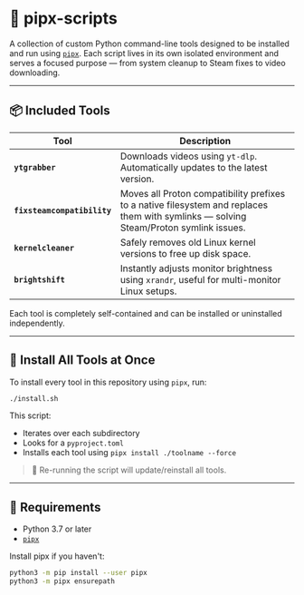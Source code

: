 # 🧰 pipx-scripts

A collection of custom Python command-line tools designed to be installed and run using [`pipx`](https://github.com/pypa/pipx). Each script lives in its own isolated environment and serves a focused purpose — from system cleanup to Steam fixes to video downloading.

---

## 📦 Included Tools

| Tool                        | Description                                                                                                                           |
| --------------------------- | ------------------------------------------------------------------------------------------------------------------------------------- |
| **`ytgrabber`**             | Downloads videos using `yt-dlp`. Automatically updates to the latest version.                                                         |
| **`fixsteamcompatibility`** | Moves all Proton compatibility prefixes to a native filesystem and replaces them with symlinks — solving Steam/Proton symlink issues. |
| **`kernelcleaner`**         | Safely removes old Linux kernel versions to free up disk space.                                                                       |
| **`brightshift`**           | Instantly adjusts monitor brightness using `xrandr`, useful for multi-monitor Linux setups.                                           |

Each tool is completely self-contained and can be installed or uninstalled independently.

---

## 🚀 Install All Tools at Once

To install every tool in this repository using `pipx`, run:

```bash
./install.sh
```

This script:

* Iterates over each subdirectory
* Looks for a `pyproject.toml`
* Installs each tool using `pipx install ./toolname --force`

> 🔁 Re-running the script will update/reinstall all tools.

---

## 🧰 Requirements

* Python 3.7 or later
* [`pipx`](https://github.com/pypa/pipx)

Install pipx if you haven't:

```bash
python3 -m pip install --user pipx
python3 -m pipx ensurepath
```
